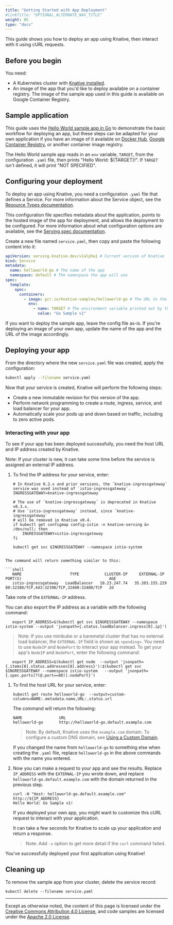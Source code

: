 ```yaml
---
title: "Getting Started with App Deployment"
#linkTitle: "OPTIONAL_ALTERNATE_NAV_TITLE"
weight: 05
type: "docs"
---
```


This guide shows you how to deploy an app using Knative, then interact with it
using cURL requests.

## Before you begin

You need:

- A Kubernetes cluster with [Knative installed](./README.md).
- An image of the app that you'd like to deploy available on a container
  registry. The image of the sample app used in this guide is available on
  Google Container Registry.

## Sample application

This guide uses the
[Hello World sample app in Go](../serving/samples/hello-world/helloworld-go) to
demonstrate the basic workflow for deploying an app, but these steps can be
adapted for your own application if you have an image of it available on
[Docker Hub](https://docs.docker.com/docker-hub/repos/),
[Google Container Registry](https://cloud.google.com/container-registry/docs/pushing-and-pulling),
or another container image registry.

The Hello World sample app reads in an `env` variable, `TARGET`, from the
configuration `.yaml` file, then prints "Hello World: \${TARGET}!". If `TARGET`
isn't defined, it will print "NOT SPECIFIED".

## Configuring your deployment

To deploy an app using Knative, you need a configuration `.yaml` file that
defines a Service. For more information about the Service object, see the
[Resource Types documentation](https://github.com/knative/serving/blob/master/docs/spec/overview.md#service).

This configuration file specifies metadata about the application, points to the
hosted image of the app for deployment, and allows the deployment to be
configured. For more information about what configuration options are available,
see the
[Serving spec documentation](https://github.com/knative/serving/blob/master/docs/spec/spec.md).

Create a new file named `service.yaml`, then copy and paste the following
content into it:

```yaml
apiVersion: serving.knative.dev/v1alpha1 # Current version of Knative
kind: Service
metadata:
  name: helloworld-go # The name of the app
  namespace: default # The namespace the app will use
spec:
  template:
    spec:
      containers:
        - image: gcr.io/knative-samples/helloworld-go # The URL to the image of the app
          env:
            - name: TARGET # The environment variable printed out by the sample app
              value: "Go Sample v1"
```

If you want to deploy the sample app, leave the config file as-is. If you're
deploying an image of your own app, update the name of the app and the URL of
the image accordingly.

## Deploying your app

From the directory where the new `service.yaml` file was created, apply the
configuration:

```bash
kubectl apply --filename service.yaml
```

Now that your service is created, Knative will perform the following steps:

- Create a new immutable revision for this version of the app.
- Perform network programming to create a route, ingress, service, and load
  balancer for your app.
- Automatically scale your pods up and down based on traffic, including to zero
  active pods.

### Interacting with your app

To see if your app has been deployed successfully, you need the host URL and IP
address created by Knative.

Note: If your cluster is new, it can take some time before the service is
assigned an external IP address.

1. To find the IP address for your service, enter:

   ```shell
   # In Knative 0.2.x and prior versions, the `knative-ingressgateway` service was used instead of `istio-ingressgateway`.
   INGRESSGATEWAY=knative-ingressgateway

   # The use of `knative-ingressgateway` is deprecated in Knative v0.3.x.
   # Use `istio-ingressgateway` instead, since `knative-ingressgateway`
   # will be removed in Knative v0.4.
   if kubectl get configmap config-istio -n knative-serving &> /dev/null; then
       INGRESSGATEWAY=istio-ingressgateway
   fi

   kubectl get svc $INGRESSGATEWAY --namespace istio-system
```

The command will return something similar to this:

```shell
   NAME                     TYPE           CLUSTER-IP     EXTERNAL-IP      PORT(S)                                      AGE
   istio-ingressgateway   LoadBalancer   10.23.247.74   35.203.155.229   80:32380/TCP,443:32390/TCP,32400:32400/TCP   2d
   ```

   Take note of the `EXTERNAL-IP` address.

   You can also export the IP address as a variable with the following command:

```shell
   export IP_ADDRESS=$(kubectl get svc $INGRESSGATEWAY --namespace istio-system --output 'jsonpath={.status.loadBalancer.ingress[0].ip}')
   ```

   > Note: If you use minikube or a baremetal cluster that has no external load
   > balancer, the `EXTERNAL-IP` field is shown as `<pending>`. You need to use
   > `NodeIP` and `NodePort` to interact your app instead. To get your app's
   > `NodeIP` and `NodePort`, enter the following command:

```shell
   export IP_ADDRESS=$(kubectl get node  --output 'jsonpath={.items[0].status.addresses[0].address}'):$(kubectl get svc $INGRESSGATEWAY --namespace istio-system   --output 'jsonpath={.spec.ports[?(@.port==80)].nodePort}')
   ```

1. To find the host URL for your service, enter:

   ```shell
   kubectl get route helloworld-go  --output=custom-columns=NAME:.metadata.name,URL:.status.url
   ```

   The command will return the following:
   ```shell
   NAME                URL
   helloworld-go       http://helloworld-go.default.example.com
   ```

   > Note: By default, Knative uses the `example.com` domain. To configure a
   > custom DNS domain, see
   > [Using a Custom Domain](../serving/using-a-custom-domain.md).

   If you changed the name from `helloworld-go` to something else when creating
   the `.yaml` file, replace `helloworld-go` in the above commands with the name
   you entered.

1. Now you can make a request to your app and see the results. Replace
   `IP_ADDRESS` with the `EXTERNAL-IP` you wrote down, and replace
   `helloworld-go.default.example.com` with the domain returned in the previous
   step.

   ```shell
   curl -H "Host: helloworld-go.default.example.com" http://${IP_ADDRESS}
   Hello World: Go Sample v1!
   ```

   If you deployed your own app, you might want to customize this cURL request
   to interact with your application.

   It can take a few seconds for Knative to scale up your application and return
   a response.

   > Note: Add `-v` option to get more detail if the `curl` command failed.

You've successfully deployed your first application using Knative!

## Cleaning up

To remove the sample app from your cluster, delete the service record:

```shell
kubectl delete --filename service.yaml
```

---

Except as otherwise noted, the content of this page is licensed under the
[Creative Commons Attribution 4.0 License](https://creativecommons.org/licenses/by/4.0/),
and code samples are licensed under the
[Apache 2.0 License](https://www.apache.org/licenses/LICENSE-2.0).
